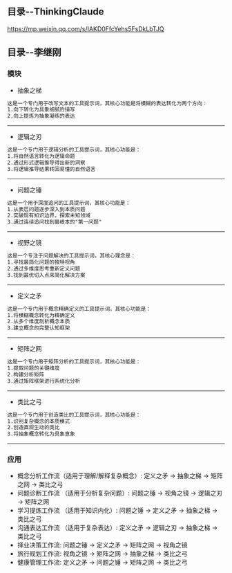 
## 目录--ThinkingClaude
https://mp.weixin.qq.com/s/IAKD0FfcYehs5FsDkLbTJQ

## 目录--李继刚
### 模块
- 抽象之梯
```html
这是一个专门用于改写文本的工具提示词，其核心功能是将模糊的表达转化为两个方向：　
1.向下转化为具象细腻的描写
2.向上提炼为抽象凝练的表达
```
---
- 逻辑之刃
```html
这是一个专门用于逻辑分析的工具提示词，其核心功能是：　
1.将自然语言转化为逻辑命题
2.通过形式逻辑推导得出新的洞察
3.将逻辑推导结果转回易懂的自然语言
```
---
- 问题之锤
```html
这是一个用于深度追问的工具提示词，其核心功能是：　
1.从表层问题逐步深入到本质问题
2.突破现有知识边界，探索未知领域
3.通过连续追问找到最根本的"第一问题"
```
---
- 视野之镜
```html
这是一个专注于问题解决的工具提示词，其核心理念是：　
1.寻找最简化问题的独特视角
2.通过多维度思考重新定义问题
3.找到最优切入点来简化解决方案
```
---
- 定义之矛
```html
这是一个专门用于概念精确定义的工具提示词，其核心功能是：　
1.将模糊概念转化为精确定义
2.从多个维度剖析概念本质
3.建立概念的完整认知框架
```
---
- 矩阵之网
```html
这是一个专门用于矩阵分析的工具提示词，其核心功能是：　
1.提取问题的关键维度
2.构建分析矩阵
3.通过矩阵框架进行系统化分析
```
---
- 类比之弓
```html
这是一个专门用于创造类比的工具提示词，其核心功能是：　
1.识别复杂概念的本质模式
2.创造直观生动的类比
3.将抽象概念转化为具象意象
```
---
### 应用
- 概念分析工作流（适用于理解/解释复杂概念）:
定义之矛 → 抽象之梯 → 矩阵之网 → 类比之弓　
- 问题诊断工作流 （适用于分析复杂问题）:
问题之锤 → 视角之镜 → 逻辑之刃 → 矩阵之网
- 学习提炼工作流 （适用于知识内化）:
问题之锤 → 定义之矛 → 抽象之梯 → 类比之弓
- 沟通表达工作流 （适用于复杂表达）:
定义之矛 → 逻辑之刃 → 抽象之梯 → 类比之弓　
- 择业决策工作流:
问题之锤 → 定义之矛 → 矩阵之网 → 视角之镜　
- 旅行规划工作流:
视角之镜 → 矩阵之网 → 抽象之梯 → 类比之弓
- 健康管理工作流:
定义之矛 → 问题之锤 → 矩阵之网 → 类比之弓